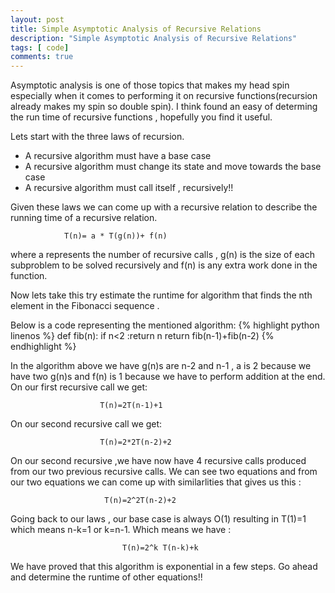 ```yaml
---
layout: post
title: Simple Asymptotic Analysis of Recursive Relations
description: "Simple Asymptotic Analysis of Recursive Relations"
tags: [ code]
comments: true
---
```

Asymptotic analysis is one of those topics that makes my head spin especially when it comes to performing it on recursive functions(recursion already makes my spin so double spin). I think found an easy of determing the run time of recursive functions , hopefully you find it useful.

Lets start with the three laws of recursion.
* A recursive algorithm must have a base case
* A recursive algorithm must change its state and move towards the base case
* A recursive algorithm must call  itself , recursively!!

Given these laws we can come up with a recursive relation to describe the running time of a recursive relation.

                T(n)= a * T(g(n))+ f(n)

where a represents the number of recursive calls , g(n) is the size of each subproblem to be solved recursively and f(n) is any extra work done in the function.

Now lets take this try estimate the runtime for algorithm that finds the nth element in the Fibonacci sequence . 

Below is a code representing the mentioned algorithm:
{% highlight python linenos %}
def fib(n):
    if n<2 :return n
    return fib(n-1)+fib(n-2)
{% endhighlight %}

In the algorithm above we have g(n)s are n-2 and n-1 , a is 2 because we have two g(n)s and f(n) is 1 because we have to perform addition at the end. On our first recursive call we get:

                        T(n)=2T(n-1)+1

On our second recursive call we get:

                        T(n)=2*2T(n-2)+2

On our second recursive ,we have now have 4 recursive calls produced from our two previous recursive calls.
We can see two equations and from our two equations we can come up with similarlities that gives us this :

                         T(n)=2^2T(n-2)+2

Going back to our laws , our base case is always O(1) resulting in T(1)=1 which means n-k=1 or k=n-1. Which means we have :

                             T(n)=2^k T(n-k)+k


We have proved that this algorithm is exponential in a few steps. Go ahead and determine the runtime of other equations!!
